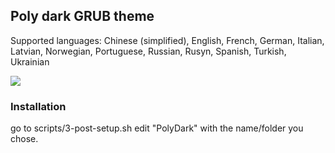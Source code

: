 ## Poly dark GRUB theme

Supported languages: Chinese (simplified), English, French, German, Italian, Latvian, Norwegian, Portuguese, Russian, Rusyn, Spanish, Turkish, Ukrainian

![](https://i.imgur.com/OHGyR2N.gif)

### Installation

go to scripts/3-post-setup.sh edit "PolyDark" with the name/folder you chose.
